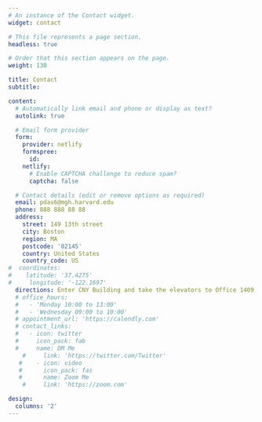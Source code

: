 ```yaml
---
# An instance of the Contact widget.
widget: contact

# This file represents a page section.
headless: true

# Order that this section appears on the page.
weight: 130

title: Contact
subtitle:

content:
  # Automatically link email and phone or display as text?
  autolink: true

  # Email form provider
  form:
    provider: netlify
    formspree:
      id:
    netlify:
      # Enable CAPTCHA challenge to reduce spam?
      captcha: false

  # Contact details (edit or remove options as required)
  email: pdas6@mgh.harvard.edu
  phone: 888 888 88 88
  address:
    street: 149 13th street
    city: Boston
    region: MA
    postcode: '02145'
    country: United States
    country_code: US
#  coordinates:
#    latitude: '37.4275'
#     longitude: '-122.1697'
  directions: Enter CNY Building and take the elevators to Office 1409 on Floor 4
  # office_hours:
  #   - 'Monday 10:00 to 13:00'
  #   - 'Wednesday 09:00 to 10:00'
  # appointment_url: 'https://calendly.com'
  # contact_links:
  #   - icon: twitter
  #     icon_pack: fab
  #     name: DM Me
    #     link: 'https://twitter.com/Twitter'
   #    - icon: video
   #      icon_pack: fas
   #      name: Zoom Me
    #     link: 'https://zoom.com'

design:
  columns: '2'
---
```

